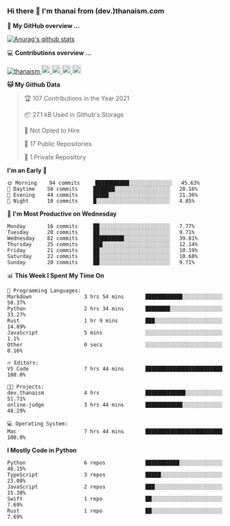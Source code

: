 ### Hi there 👋 I'm thanai from (dev.)thanaism.com

<!-- バッジ関連 -->
<!--
メイン：https://shields.io/category/social
GitHub view：https://github.com/antonkomarev/github-profile-views-counter
Qiita contributions：https://qiita.com/mikkame/items/f2c60d9caf8a8e38ec50
 -->

🍎 **My GitHub overview ...**

<!-- GitHubトロフィー -->
<!--
https://github.com/ryo-ma/github-profile-trophy
 -->

<!-- [![trophy](https://github-profile-trophy.vercel.app/?username=thanaism)](https://github.com/thanaism/thanaism) -->

<!-- GitHubステータス -->
<!--
https://github.com/anuraghazra/github-readme-stats
 -->

[![Anurag's github stats](https://github-readme-stats.vercel.app/api?username=thanaism&count_private=true&show_icons=true)](https://github.com/thanaism/thanaism)

<!-- [![ReadMe Card](https://github-readme-stats.vercel.app/api/pin/?username=thanaism&repo=thanaism)](https://github.com/thanaism/thanaism) -->

<!-- Skill icons -->
<!--
https://rahuldkjain.github.io/gh-profile-readme-generator/
 -->

💻 **Contributions overview ...**

<p align="left">

  <a href="https://github.com/thanaism/thanaism/">
    <img src="https://komarev.com/ghpvc/?username=thanaism" alt="thanaism" />
  </a>
  <a href="http://twitter.com/okinawa__noodle">
    <img height="20" src="https://img.shields.io/twitter/follow/okinawa__noodle?label=Twitter&logo=twitter&style=flat" />
  </a>
  <a href="https://github.com/thanaism">
    <img height="20" src="https://img.shields.io/github/followers/thanaism?label=follow&logo=github&style=flat" />
  </a>
  <!-- <a href="https://www.reddit.com/user/thanaism">
    <img height="20" src="https://img.shields.io/reddit/user-karma/combined/thanaism?label=Reddit&logo=reddit&style=flat" />
  </a>
  <a href="https://stackoverflow.com/users/5720201/thanaism">
    <img height="20" src="https://img.shields.io/stackexchange/stackoverflow/r/5720201?label=StackOverflow&logo=stack-overflow&style=flat" /> -->
  </a>
  <a href="http://qiita.com/thanai">
    <img height="20" src="https://qiita-badge.apiapi.app/s/thanai/posts.svg" />
  </a>
  <//qiita.com/thanai">
    <img height="20" src="https://qiita-badge.apiapi.app/s/thanai/contributions.svg" />
  </a>
</p>

<!--START_SECTION:waka-->
**🐱 My Github Data** 

> 🏆 107 Contributions in the Year 2021
 > 
> 📦 27.1 kB Used in Github's Storage 
 > 
> 🚫 Not Opted to Hire
 > 
> 📜 17 Public Repositories 
 > 
> 🔑 1 Private Repository 
 > 
**I'm an Early 🐤** 

```text
🌞 Morning    94 commits     ███████████░░░░░░░░░░░░░░   45.63% 
🌆 Daytime    58 commits     ███████░░░░░░░░░░░░░░░░░░   28.16% 
🌃 Evening    44 commits     █████░░░░░░░░░░░░░░░░░░░░   21.36% 
🌙 Night      10 commits     █░░░░░░░░░░░░░░░░░░░░░░░░   4.85%

```
📅 **I'm Most Productive on Wednesday** 

```text
Monday       16 commits     ██░░░░░░░░░░░░░░░░░░░░░░░   7.77% 
Tuesday      20 commits     ██░░░░░░░░░░░░░░░░░░░░░░░   9.71% 
Wednesday    82 commits     ██████████░░░░░░░░░░░░░░░   39.81% 
Thursday     25 commits     ███░░░░░░░░░░░░░░░░░░░░░░   12.14% 
Friday       21 commits     ██░░░░░░░░░░░░░░░░░░░░░░░   10.19% 
Saturday     22 commits     ██░░░░░░░░░░░░░░░░░░░░░░░   10.68% 
Sunday       20 commits     ██░░░░░░░░░░░░░░░░░░░░░░░   9.71%

```


📊 **This Week I Spent My Time On** 

```text
💬 Programming Languages: 
Markdown                 3 hrs 54 mins       ████████████░░░░░░░░░░░░░   50.37% 
Python                   2 hrs 34 mins       ████████░░░░░░░░░░░░░░░░░   33.27% 
Rust                     1 hr 9 mins         ███░░░░░░░░░░░░░░░░░░░░░░   14.89% 
JavaScript               5 mins              ░░░░░░░░░░░░░░░░░░░░░░░░░   1.1% 
Other                    0 secs              ░░░░░░░░░░░░░░░░░░░░░░░░░   0.16%

🔥 Editors: 
VS Code                  7 hrs 44 mins       █████████████████████████   100.0%

🐱‍💻 Projects: 
dev.thanaism             4 hrs               █████████████░░░░░░░░░░░░   51.71% 
online-judge             3 hrs 44 mins       ████████████░░░░░░░░░░░░░   48.29%

💻 Operating System: 
Mac                      7 hrs 44 mins       █████████████████████████   100.0%

```

**I Mostly Code in Python** 

```text
Python                   6 repos             ███████████░░░░░░░░░░░░░░   46.15% 
TypeScript               3 repos             █████░░░░░░░░░░░░░░░░░░░░   23.08% 
JavaScript               2 repos             ███░░░░░░░░░░░░░░░░░░░░░░   15.38% 
Swift                    1 repo              ██░░░░░░░░░░░░░░░░░░░░░░░   7.69% 
Rust                     1 repo              ██░░░░░░░░░░░░░░░░░░░░░░░   7.69%

```



<!--END_SECTION:waka-->
